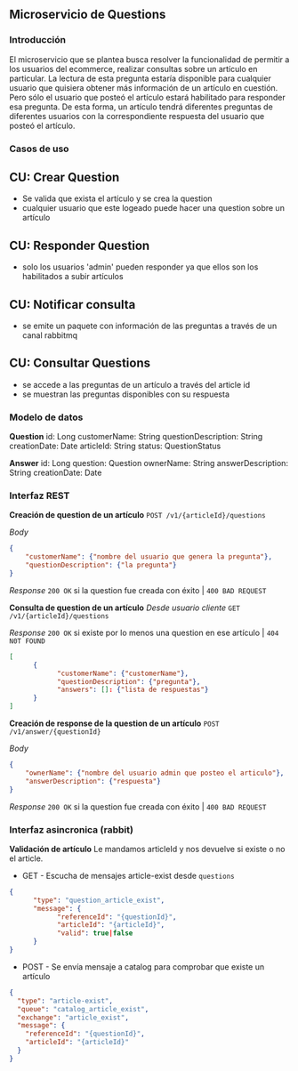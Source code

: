 ## Microservicio de Questions

### Introducción

El microservicio que se plantea busca resolver la funcionalidad de permitir a los usuarios del ecommerce, realizar consultas sobre un artículo en particular. La lectura de esta pregunta estaría disponible para cualquier usuario que quisiera obtener más información de un artículo en cuestión. Pero sólo el usuario que posteó el artículo estará habilitado para responder esa pregunta. De esta forma, un artículo tendrá diferentes preguntas de diferentes usuarios con la correspondiente respuesta del usuario que posteó el artículo.

### Casos de uso

## CU: Crear Question

- Se valida que exista el artículo y se crea la question
- cualquier usuario que este logeado puede hacer una question sobre un artículo

## CU: Responder Question

- solo los usuarios 'admin' pueden responder ya que ellos son los habilitados a subir artículos

## CU: Notificar consulta

- se emite un paquete con información de las preguntas a través de un canal rabbitmq

## CU: Consultar Questions

- se accede a las preguntas de un artículo a través del article id
- se muestran las preguntas disponibles con su respuesta

### Modelo de datos

**Question**
id: Long
customerName: String
questionDescription: String
creationDate: Date
articleId: String
status: QuestionStatus

**Answer**
id: Long
question: Question
ownerName: String
answerDescription: String
creationDate: Date


### Interfaz REST

**Creación de question de un artículo**
`POST /v1/{articleId}/questions`

_Body_

```json
{
	"customerName": {"nombre del usuario que genera la pregunta"},
	"questionDescription": {"la pregunta"}
}
```

_Response_
`200 OK` si la question fue creada con éxito | `400 BAD REQUEST`

**Consulta de question de un artículo**
_Desde usuario cliente_
`GET /v1/{articleId}/questions`

_Response_
`200 OK` si existe por lo menos una question en ese artículo | `404 N0T FOUND`

```json
[
      {
            "customerName": {"customerName"},
            "questionDescription": {"pregunta"},
            "answers": []: {"lista de respuestas"}
      }
]
```


**Creación de response de la question de un artículo**
`POST /v1/answer/{questionId}`

_Body_

```json
{
	"ownerName": {"nombre del usuario admin que posteo el articulo"},
	"answerDescription": {"respuesta"}
}
```

_Response_
`200 OK` si la question fue creada con éxito | `400 BAD REQUEST`

### Interfaz asincronica (rabbit)

**Validación de artículo**
Le mandamos articleId y nos devuelve si existe o no el article.

- GET - Escucha de mensajes article-exist desde `questions`

```json
{
      "type": "question_article_exist",
      "message": {
            "referenceId": "{questionId}",
            "articleId": "{articleId}",
            "valid": true|false
      }
}
```

- POST - Se envía mensaje a catalog para comprobar que existe un artículo

```json
{
  "type": "article-exist",
  "queue": "catalog_article_exist",
  "exchange": "article_exist",
  "message": {
    "referenceId": "{questionId}",
    "articleId": "{articleId}"
  }
}
```
